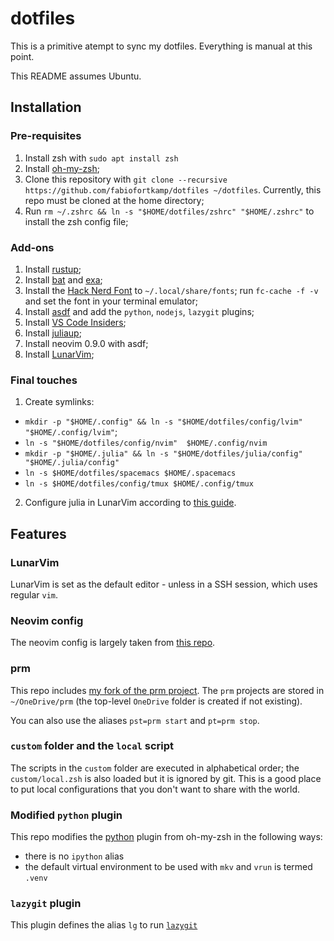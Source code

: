# dotfiles

This is a primitive atempt to sync my dotfiles. Everything is manual
at this point.

This README assumes Ubuntu.

## Installation

### Pre-requisites

1. Install zsh with `sudo apt install zsh`
2. Install [oh-my-zsh](https://github.com/ohmyzsh/ohmyzsh);
3. Clone this repository with 
`git clone --recursive https://github.com/fabiofortkamp/dotfiles ~/dotfiles`. 
Currently, this repo must be cloned at the home directory;
4. Run `rm ~/.zshrc && ln -s "$HOME/dotfiles/zshrc" "$HOME/.zshrc"` to install the zsh config file;

### Add-ons

1. Install [rustup](https://www.rust-lang.org/tools/install);
2. Install [bat](https://github.com/sharkdp/bat) and [exa](https://github.com/ogham/exa);
3. Install the [Hack Nerd Font](https://github.com/ryanoasis/nerd-fonts/releases) to `~/.local/share/fonts`; run `fc-cache -f -v` and set the font in your terminal emulator;
4. Install [asdf](https://asdf-vm.com/) and add the `python`, `nodejs`, `lazygit` plugins;
5. Install [VS Code Insiders](https://code.visualstudio.com/insiders/);
6. Install [juliaup](https://github.com/JuliaLang/juliaup);
7. Install neovim 0.9.0 with asdf;
8. Install [LunarVim](https://www.lunarvim.org/docs/installation);

### Final touches

1. Create symlinks: 

- `mkdir -p "$HOME/.config" && ln -s "$HOME/dotfiles/config/lvim" "$HOME/.config/lvim"`;
- `ln -s "$HOME/dotfiles/config/nvim"  $HOME/.config/nvim`
- `mkdir -p "$HOME/.julia" && ln -s "$HOME/dotfiles/julia/config" "$HOME/.julia/config"`
- `ln -s $HOME/dotfiles/spacemacs $HOME/.spacemacs`
- `ln -s $HOME/dotfiles/config/tmux $HOME/.config/tmux`

2. Configure julia in LunarVim according to [this guide](https://www.lunarvim.org/docs/features/supported-languages/julia).

## Features

### LunarVim

LunarVim is set as the default editor - unless in a SSH session, which uses regular `vim`.


### Neovim config

The neovim config is largely taken from [this repo](https://github.com/LunarVim/Neovim-from-scratch).

### prm

This repo includes 
[my fork of the prm project](https://github.com/fabiofortkamp/prm). The `prm` projects
are stored in `~/OneDrive/prm` (the top-level `OneDrive` folder is created if not 
existing).

You can also use the aliases `pst=prm start` and `pt=prm stop`.

### `custom` folder and the `local` script

The scripts in the `custom` folder are executed in alphabetical order; 
the `custom/local.zsh` is also loaded but it is ignored by git. This is a good
place to put local configurations that you don't want to share with the
world.

### Modified `python` plugin

This repo modifies the [python](https://github.com/ohmyzsh/ohmyzsh/tree/master/plugins/python)
plugin from oh-my-zsh in the following ways:

- there is no `ipython` alias
- the default virtual environment to be used with `mkv` and `vrun` is termed `.venv`

### `lazygit` plugin

This plugin defines the alias `lg` to run [`lazygit`](https://github.com/jesseduffield/lazygit)
